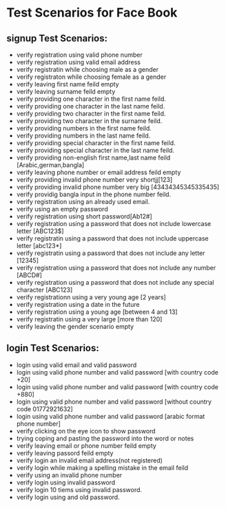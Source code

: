 # Test Scenarios for Face Book

## signup Test Scenarios:

- verify registration using valid phone number
- verify registration using valid email address
- verify registratin while choosing male as a gender
- verify registraton while choosing female as a gender
- verify leaving first name feild empty
- verify leaving surname feild empty
- verify providing one character in the first name feild.
- verify providing one character in the last name feild.
- verify providing two character in the first name feild.
- verify providing two character in the surname feild.
- verify providing numbers in the first name feild.
- verify providing numbers in the last name feild.
- verify providing special character in the first name feild.
- verify providing special character in the last name feild.
- verify providing non-english first name,last name feild [Arabic,german,bangla]
- verify leaving phone number or email address feild empty
- verify providing invalid phone number very shortjj[123]
- verify providing invalid phone number very big [43434345345335435]
- verify providig bangla input in the phone number feild.
- verify registration using an already used email.
- verify using an empty password
- verify registration using short password[Ab12#]
- verify registration using a password that does not include lowercase letter [ABC123$]
- verify registratin using a password that does not include uppercase letter [abc123*]
- verify registratin using a password that does not include any letter [12345]
- verify registration using a password that does not include any number [ABCD#]
- verify registration using a password that does not include any special character [ABC123]
- verify registrationn using a very young age [2 years]
- verify registration using a date in the future
- verify registration using a young age [between 4 and 13]
- verify registratin using a very large [more than 120]
- verify leaving the gender scenario empty

## login Test Scenarios:

- login using valid email and valid password
- login using valid phone number and valid password [with country code +20]
- login using valid phone number and valid password [with country code +880]
- login using valid phone number and valid password [without country code 01772921632]
- login using valid phone number and valid password [arabic format phone number]
- verify clicking on the eye icon to show password
- trying coping and pasting the password into the word or notes
- verify leaving email or phone number feild empty
- verify leaving passord feild empty
- verify login an invalid email address(not registered)
- verify login while making a spelling mistake in the email feild
- verify using an invalid phone number
- verify login using invalid password
- verify login 10 tiems using invalid password.
- verify login using and old password.
